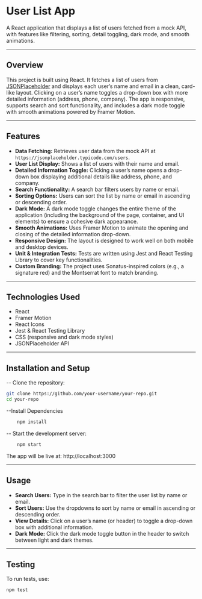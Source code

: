 # User List App

A React application that displays a list of users fetched from a mock API, with features like filtering, sorting, detail toggling, dark mode, and smooth animations.

---

## Overview

This project is built using React. It fetches a list of users from [JSONPlaceholder](https://jsonplaceholder.typicode.com/users) and displays each user’s name and email in a clean, card-like layout. Clicking on a user’s name toggles a drop-down box with more detailed information (address, phone, company). The app is responsive, supports search and sort functionality, and includes a dark mode toggle with smooth animations powered by Framer Motion.

---

## Features

- **Data Fetching:** Retrieves user data from the mock API at `https://jsonplaceholder.typicode.com/users`.
- **User List Display:** Shows a list of users with their name and email.
- **Detailed Information Toggle:** Clicking a user’s name opens a drop-down box displaying additional details like address, phone, and company.
- **Search Functionality:** A search bar filters users by name or email.
- **Sorting Options:** Users can sort the list by name or email in ascending or descending order.
- **Dark Mode:** A dark mode toggle changes the entire theme of the application (including the background of the page, container, and UI elements) to ensure a cohesive dark appearance.
- **Smooth Animations:** Uses Framer Motion to animate the opening and closing of the detailed information drop-down.
- **Responsive Design:** The layout is designed to work well on both mobile and desktop devices.
- **Unit & Integration Tests:** Tests are written using Jest and React Testing Library to cover key functionalities.
- **Custom Branding:** The project uses Sonatus-inspired colors (e.g., a signature red) and the Montserrat font to match branding.

---

## Technologies Used

- React
- Framer Motion
- React Icons
- Jest & React Testing Library
- CSS (responsive and dark mode styles)
- JSONPlaceholder API

---

## Installation and Setup

-- Clone the repository:

```bash
git clone https://github.com/your-username/your-repo.git
cd your-repo
```

--Install Dependencies
```bash
    npm install
```
-- Start the development server:
```bash
    npm start
```

The app will be live at: http://localhost:3000


---

## Usage

- **Search Users:** Type in the search bar to filter the user list by name or email.
- **Sort Users:** Use the dropdowns to sort by name or email in ascending or descending order.
- **View Details:** Click on a user’s name (or header) to toggle a drop-down box with additional information.
- **Dark Mode:** Click the dark mode toggle button in the header to switch between light and dark themes.

---

## Testing

To run tests, use:

```bash
npm test
```
